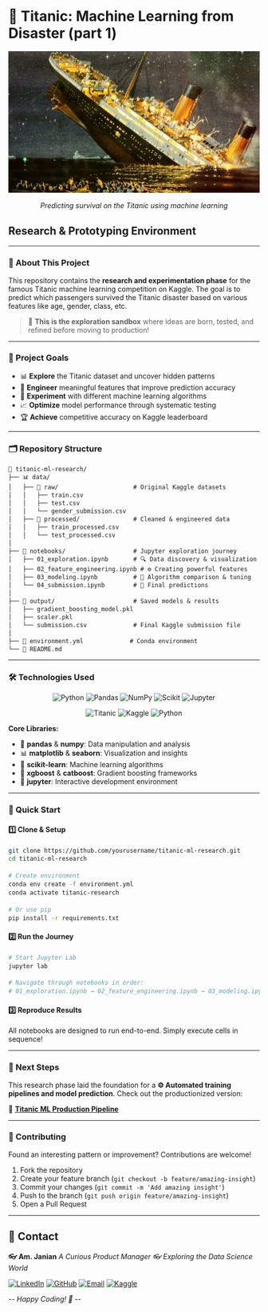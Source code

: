# 🚢 Titanic: Machine Learning from Disaster (part 1)

<div align="center">
<img src=".static/titanic.png" alt="Titanic" />

*Predicting survival on the Titanic using machine learning*

</div>

## Research & Prototyping Environment

---
### 📖 About This Project

This repository contains the **research and experimentation phase** for the famous Titanic machine learning competition on Kaggle. The goal is to predict which passengers survived the Titanic disaster based on various features like age, gender, class, etc.

> 🔬 **This is the exploration sandbox** where ideas are born, tested, and refined before moving to production!

---

### 🎯 Project Goals

- 📊 **Explore** the Titanic dataset and uncover hidden patterns
- 🔧 **Engineer** meaningful features that improve prediction accuracy
- 🤖 **Experiment** with different machine learning algorithms
- 📈 **Optimize** model performance through systematic testing
- 🏆 **Achieve** competitive accuracy on Kaggle leaderboard

---

### 🗂️ Repository Structure

```
📁 titanic-ml-research/
├── 📊 data/
│   ├── 📄 raw/                     # Original Kaggle datasets
│   │   ├── train.csv
│   │   ├── test.csv
│   │   └── gender_submission.csv
│   ├── 🔄 processed/               # Cleaned & engineered data
│   │   ├── train_processed.csv
│   │   └── test_processed.csv
│
├── 📓 notebooks/                   # Jupyter exploration journey
│   ├── 01_exploration.ipynb       # 🔍 Data discovery & visualization
│   ├── 02_feature_engineering.ipynb # ⚙️ Creating powerful features
│   ├── 03_modeling.ipynb          # 🤖 Algorithm comparison & tuning
│   └── 04_submission.ipynb        # 🚀 Final predictions
│
├── 💾 output/                      # Saved models & results
│   ├── gradient_boosting_model.pkl
│   ├── scaler.pkl
│   └── submission.csv             # Final Kaggle submission file
│
├── 🐍 environment.yml             # Conda environment
└── 📖 README.md
```

---

### 🛠️ Technologies Used

<div align="center">

![Python](https://img.shields.io/badge/Python-FFD43B?style=for-the-badge&logo=python&logoColor=blue)  ![Pandas](https://img.shields.io/badge/Pandas-2C2D72?style=for-the-badge&logo=pandas&logoColor=white) ![NumPy](https://img.shields.io/badge/Numpy-777BB4?style=for-the-badge&logo=numpy&logoColor=white) ![Scikit](https://img.shields.io/badge/scikit_learn-F7931E?style=for-the-badge&logo=scikit-learn&logoColor=white) ![Jupyter](https://img.shields.io/badge/Jupyter-F37626.svg?&style=for-the-badge&logo=Jupyter&logoColor=white)

![Titanic](https://img.shields.io/badge/Dataset-Titanic-blue.svg) ![Kaggle](https://img.shields.io/badge/Platform-Kaggle-20BEFF.svg) ![Python](https://img.shields.io/badge/Python-3.12+-green.svg)

</div>

**Core Libraries:**
- 🐼 **pandas** & **numpy**: Data manipulation and analysis
- 📊 **matplotlib** & **seaborn**: Visualization and insights
- 🤖 **scikit-learn**: Machine learning algorithms
- 🚀 **xgboost** & **catboost**: Gradient boosting frameworks
- 📓 **jupyter**: Interactive development environment

---


### 🚀 Quick Start

#### 1️⃣ **Clone & Setup**
```bash
git clone https://github.com/yourusername/titanic-ml-research.git
cd titanic-ml-research

# Create environment
conda env create -f environment.yml
conda activate titanic-research

# Or use pip
pip install -r requirements.txt
```

#### 2️⃣ **Run the Journey**
```bash
# Start Jupyter Lab
jupyter lab

# Navigate through notebooks in order:
# 01_exploration.ipynb → 02_feature_engineering.ipynb → 03_modeling.ipynb → 04_submission.ipynb
```

#### 3️⃣ **Reproduce Results**
All notebooks are designed to run end-to-end. Simply execute cells in sequence!

---

### 🎯 Next Steps

This research phase laid the foundation for a **⚙️ Automated training pipelines and model prediction**. Check out the productionized version:

🔗 **[Titanic ML Production Pipeline](https://github.com/Ajandaghian/DataPractice/tree/177b1df1ac95a3cf3a538ae79b1499414481c6ce/Titanic%20(ML%20Pipeline)%20%7C%20Kaggle)**

<!-- - 🚀 REST API for predictions
- 🐳 Docker containerization
- 🔄 CI/CD integration
- 📊 Model monitoring & logging -->

---

### 🤝 Contributing

Found an interesting pattern or improvement? Contributions are welcome!

1. Fork the repository
2. Create your feature branch (`git checkout -b feature/amazing-insight`)
3. Commit your changes (`git commit -m 'Add amazing insight'`)
4. Push to the branch (`git push origin feature/amazing-insight`)
5. Open a Pull Request

---

## 📧 Contact

**👓 Am. Janian**
*A Curious Product Manager 👓 Exploring the Data Science World*

[![LinkedIn](https://img.shields.io/badge/LinkedIn-0077B5?style=for-the-badge&logo=linkedin&logoColor=white)](https://www.linkedin.com/in/amirh-jandaghian/) [![GitHub](https://img.shields.io/badge/GitHub-100000?style=for-the-badge&logo=github&logoColor=white)](https://github.com/Ajandaghian) [![Email](https://img.shields.io/badge/Email-D14836?style=for-the-badge&logo=gmail&logoColor=white)](mailto:amirh.jandaghian@gmail.com) [![Kaggle](https://img.shields.io/badge/Kaggle-20BEFF?style=for-the-badge&logo=kaggle&logoColor=white)](https://www.kaggle.com/amirhjandaghian)


<!-- ---

<div align="center">

### ⭐ **If this helped your Titanic journey, please star the repo!** ⭐

*Made with ❤️ and lots of ☕*

</div> -->

-- *Happy Coding! 🚀* --